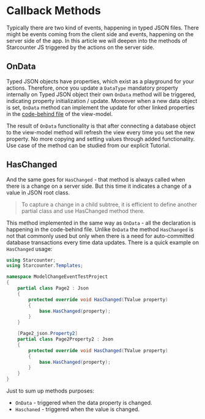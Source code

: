 # Callback Methods

Typically there are two kind of events, happening in typed JSON files.
There might be events coming from the client side and events, happening on the server side of the app.
In this article we will deepen into the methods of Starcounter JS triggered by the actions on the server side.

## OnData

Typed JSON objects have properties, which exist as a playground for your actions.
Therefore, once you update a `DataType` mandatory property internally on Typed JSON object their own `OnData` method will be triggered, indicating property initialization / update. Moreover when a new data object is set, `OnData` method can implement the update for other linked properties in the [code-behind file]("/guides/typed-json/code-behind") of the view-model.

The result of `OnData` functionality is that after connecting a database object to the view-model method will refresh the view every time you set the new property. No more copying and setting values through added functionality. Use case of the method can be studied from our explicit Tutorial.

## HasChanged

And the same goes for `HasChanged` - that method is always called when there is a change on a server side. But this time it indicates a change of a value in JSON root class.

> To capture a change in a child subtree, it is efficient to define another partial class and use HasChanged method there.

This method implemented in the same way as `OnData` - all the declaration is happening in the code-behind file.
Unlike `OnData` the method `HasChanged` is not that commonly used but only when there is a need for auto-committed database transactions every time data updates.
There is a quick example on `HasChanged` usage:

```cs
using Starcounter;
using Starcounter.Templates;

namespace ModelChangeEventTestProject
{
    partial class Page2 : Json
    {
        protected override void HasChanged(TValue property)
        {
            base.HasChanged(property);
        }
    }

    [Page2_json.Property2]
    partial class Page2Property2 : Json
    {
        protected override void HasChanged(TValue property)
        {
            base.HasChanged(property);
        }
    }
}  
```

Just to sum up methods purposes:

* `OnData` - triggered when the data property is changed.
* `Haschaned` - triggered when the value is changed. 
